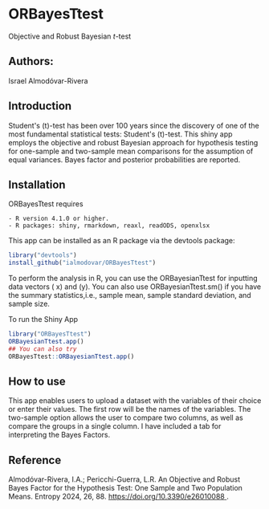 # ORBayesTtest
Objective and Robust Bayesian $t$-test

## Authors:
Israel Almodóvar-Rivera

## Introduction

Student's \(t\)-test has been over 100 years since the discovery of one of the most fundamental statistical tests: Student's \(t\)-test. This shiny app employs the objective and robust Bayesian approach for hypothesis testing for one-sample and two-sample mean comparisons for the assumption of equal variances. Bayes factor and posterior probabilities are reported.

## Installation

ORBayesTtest requires

```
- R version 4.1.0 or higher.
- R packages: shiny, rmarkdown, reaxl, readODS, openxlsx
```

This app can be installed as an R package via the devtools package:

```R
library("devtools")
install_github("ialmodovar/ORBayesTtest")
```

To perform the analysis in R, you can use the ORBayesianTtest for inputting data vectors \( x\) and \(y\). You can also use ORBayesianTtest.sm() if you have the summary statistics,i.e., sample mean, sample standard deviation, and sample size.

To run the Shiny App

```R
library("ORBayesTtest")
ORBayesianTtest.app()
## You can also try
ORBayesTtest::ORBayesianTtest.app()
```

## How to use

This app enables users to upload a dataset with the variables of their choice or enter their values. The first row will be the names of the variables. The two-sample option allows the user to compare two columns, as well as compare the groups in a single column. I have included a tab for interpreting the Bayes Factors.


## Reference

Almodóvar-Rivera, I.A.; Pericchi-Guerra, L.R. An Objective and Robust Bayes Factor for the Hypothesis Test: One Sample and Two Population Means. Entropy 2024, 26, 88. [https://doi.org/10.3390/e26010088 ](https://www.mdpi.com/1099-4300/26/1/88).

